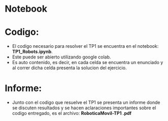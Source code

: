 # Notebook

# Codigo:

- El codigo necesario para resolver el TP1 se encuentra en el notebook: **TP1_Robots.ipynb**.
- Este puede ser abierto utilizando google colab.
- Es auto contenido, es decir, en cada celda se encuentra un enunciado y al correr dicha celda presenta la solucion del ejercicio.

# Informe:

- Junto con el codigo que resuelve el TP1 se presenta un informe donde se discuten resultados y se hacen aclaraciones importantes sobre el codigo entregado, es el archivo: **RoboticaMovil-TP1
.pdf**
